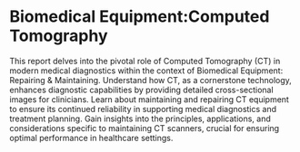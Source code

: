# Biomedical Equipment:Computed Tomography
This report delves into the pivotal role of Computed Tomography (CT) in modern medical diagnostics within the context of Biomedical Equipment: Repairing & Maintaining. Understand how CT, as a cornerstone technology, enhances diagnostic capabilities by providing detailed cross-sectional images for clinicians. Learn about maintaining and repairing CT equipment to ensure its continued reliability in supporting medical diagnostics and treatment planning. Gain insights into the principles, applications, and considerations specific to maintaining CT scanners, crucial for ensuring optimal performance in healthcare settings.
